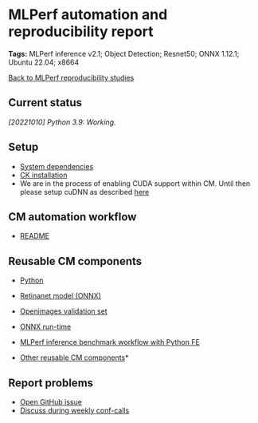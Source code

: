 # MLPerf automation and reproducibility report

**Tags:** MLPerf inference v2.1; Object Detection; Resnet50; ONNX 1.12.1; Ubuntu 22.04; x8664

[Back to MLPerf reproducibility studies](reproducibility.md)

## Current status

*[20221010] Python 3.9: Working.*

## Setup

* [System dependencies](../../cm/docs/installation.md#ubuntu--debian)
* [CK installation](../../cm/docs/installation.md#cm-installation)
* We are in the process of enabling CUDA support within CM. Until then please setup cuDNN as described [here](https://docs.nvidia.com/deeplearning/cudnn/install-guide/index.html)

## CM automation workflow

* [README](https://github.com/mlcommons/ck/tree/master/cm-mlops/script/app-mlperf-inference-reference#retinanet)

## Reusable CM components

* [Python](https://github.com/mlcommons/ck/tree/master/cm-mlops/script/get-python3)
* [Retinanet model (ONNX)](https://github.com/mlcommons/ck/tree/master/cm-mlops/script/get-ml-model-retinanet)
* [Openimages validation set](https://github.com/mlcommons/ck/tree/master/cm-mlops/script/get-dataset-openimages)
* [ONNX run-time](https://github.com/mlcommons/ck/tree/master/cm-mlops/script/get-onnxruntime)
* [MLPerf inference benchmark workflow with Python FE](https://github.com/mlcommons/ck/tree/master/cm-mlops/script/app-mlperf-inference-reference)

* [Other reusable CM components](https://github.com/mlcommons/ck/tree/master/cm-mlops/script)*

## Report problems

* [Open GitHub issue](https://github.com/mlcommons/ck/issues)
* [Discuss during weekly conf-calls](https://github.com/mlcommons/ck/blob/master/docs/mlperf-education-workgroup.md)
